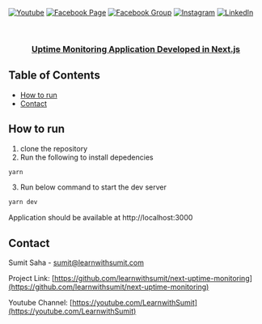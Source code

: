 [![Youtube][youtube-shield]][youtube-url]
[![Facebook Page][facebook-shield]][facebook-url]
[![Facebook Group][facebook-shield]][facebook-group-url]
[![Instagram][instagram-shield]][instagram-url]
[![LinkedIn][linkedin-shield]][linkedin-url]

<!-- PROJECT Title -->
<br />
<p align="center">
  <h3 align="center"><a href="https://github.com/learnwithsumit/next-uptime-monitoring">Uptime Monitoring Application Developed in Next.js</a></h3>

<!-- TABLE OF CONTENTS -->

## Table of Contents

- [How to run](#how-to-run)
- [Contact](#contact)

<!-- HOW TO RUN -->

## How to run

1. clone the repository
2. Run the following to install depedencies

```sh
yarn
```

3. Run below command to start the dev server

```sh
yarn dev
```

Application should be available at http://localhost:3000

<!-- CONTACT -->

## Contact

Sumit Saha - [sumit@learnwithsumit.com](mailto:sumit@learnwithsumit.com)

Project Link: [https://github.com/learnwithsumit/next-uptime-monitoring](https://github.com/learnwithsumit/next-uptime-monitoring)

Youtube Channel: [https://youtube.com/LearnwithSumit](https://youtube.com/LearnwithSumit)

<!-- MARKDOWN LINKS & IMAGES -->

[youtube-shield]: https://img.shields.io/badge/-Youtube-black.svg?style=flat-square&logo=youtube&color=555&logoColor=white
[youtube-url]: https://youtube.com/LearnwithSumit
[facebook-shield]: https://img.shields.io/badge/-Facebook-black.svg?style=flat-square&logo=facebook&color=555&logoColor=white
[facebook-url]: https://facebook.com/letslearnwithsumit
[facebook-group-url]: https://facebook.com/groups/learnwithsumit
[instagram-shield]: https://img.shields.io/badge/-Instagram-black.svg?style=flat-square&logo=instagram&color=555&logoColor=white
[instagram-url]: https://instagram.com/learnwithsumit
[linkedin-shield]: https://img.shields.io/badge/-LinkedIn-black.svg?style=flat-square&logo=linkedin&colorB=555
[linkedin-url]: https://linkedin.com/company/learnwithsumit
